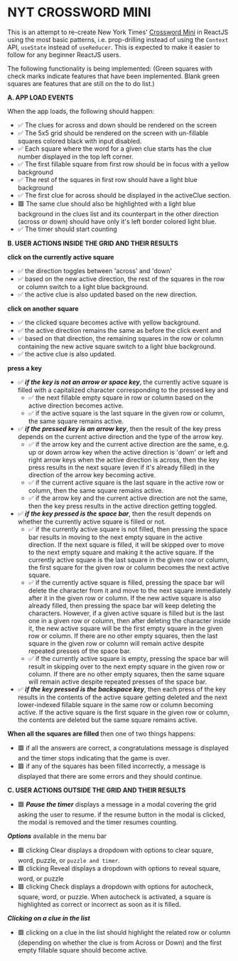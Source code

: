 # NYT CROSSWORD MINI

This is an attempt to re-create New York Times'
[Crossword Mini](https://www.nytimes.com/crosswords/game/mini) in ReactJS using the most basic
patterns, i.e. prop-drilling instead of using the `Context` API, `useState` instead of `useReducer`.
This is expected to make it easier to follow for any beginner ReactJS users.

The following functionality is being implemented: (Green squares with check marks indicate features
that have been implemented. Blank green squares are features that are still on the to do list.)

**A. APP LOAD EVENTS**

When the app loads, the following should happen:

- ✅ The clues for across and down should be rendered on the screen
- ✅ The 5x5 grid should be rendered on the screen with un-fillable squares colored black with input
  disabled.
- ✅ Each square where the word for a given clue starts has the clue number displayed in the top
  left corner.
- ✅ The first fillable square from first row should be in focus with a yellow background
- ✅ The rest of the squares in first row should have a light blue background
- ✅ The first clue for across should be displayed in the activeClue section.
- 🟩 The same clue should also be highlighted with a light blue background in the clues list and its
  counterpart in the other direction (across or down) should have only it's left border colored
  light blue.
- ✅ The timer should start counting

**B. USER ACTIONS INSIDE THE GRID AND THEIR RESULTS**

**click on the currently active square**

- ✅ the direction toggles between 'across' and 'down'
- ✅ based on the new active direction, the rest of the squares in the row or column switch to a
  light blue background.
- ✅ the active clue is also updated based on the new direction.

**click on another square**

- ✅ the clicked square becomes active with yellow background.
- ✅ the active direction remains the same as before the click event and
- ✅ based on that direction, the remaining squares in the row or column containing the new active
  square switch to a light blue background.
- ✅ the active clue is also updated.

**press a key**

- ✅ **_if the key is not an arrow or space key_**, the currently active square is filled with a
  capitalized character corresponding to the pressed key and
  - ✅ the next fillable empty square in row or column based on the active direction becomes active.
  - ✅ if the active square is the last square in the given row or column, the same square remains
    active.
- ✅ **_if the pressed key is an arrow key_**, then the result of the key press depends on the
  current active direction and the type of the arrow key.
  - ✅ if the arrow key and the current active direction are the same, e.g. up or down arrow key
    when the active direction is 'down' or left and right arrow keys when the active direction is
    across, then the key press results in the next square (even if it's already filled) in the
    direction of the arrow key becoming active.
  - ✅ if the current active square is the last square in the active row or column, then the same
    square remains active.
  - ✅ if the arrow key and the current active direction are not the same, then the key press
    results in the active direction getting toggled.
- ✅ **_if the key pressed is the space bar_**, then the result depends on whether the currently
  active square is filled or not.
  - ✅ if the currently active square is not filled, then pressing the space bar results in moving
    to the next empty square in the active direction. If the next square is filled, it will be
    skipped over to move to the next empty square and making it the active square. If the currently
    active square is the last square in the given row or column, the first square for the given row
    or column becomes the next active square.
  - ✅ if the currently active square is filled, pressing the space bar will delete the character
    from it and move to the next square immediately after it in the given row or column. If the new
    active square is also already filled, then pressing the space bar will keep deleting the
    characters. However, if a given active square is filled but is the last one in a given row or
    column, then after deleting the character inside it, the new active square will be the first
    empty square in the given row or column. If there are no other empty squares, then the last
    square in the given row or column will remain active despite repeated presses of the space bar.
  - ✅ if the currently active square is empty, pressing the space bar will result in skipping over
    to the next empty square in the given row or column. If there are no other empty squares, then
    the same square will remain active despite repeated presses of the space bar.
- ✅ **_if the key pressed is the backspace key_**, then each press of the key results in the
  contents of the active square getting deleted and the next lower-indexed fillable square in the
  same row or column becoming active. If the active square is the first square in the given row or
  column, the contents are deleted but the same square remains active.

**When all the squares are filled** then one of two things happens:

- 🟩 if all the answers are correct, a congratulations message is displayed and the timer stops
  indicating that the game is over.
- 🟩 if any of the squares has been filled incorrectly, a message is displayed that there are some
  errors and they should continue.

**C. USER ACTIONS OUTSIDE THE GRID AND THEIR RESULTS**

- 🟩 **_Pause the timer_** displays a message in a modal covering the grid asking the user to
  resume. if the resume button in the modal is clicked, the modal is removed and the timer resumes
  counting.

**_Options_** available in the menu bar

- 🟩 clicking Clear displays a dropdown with options to clear square, word, puzzle, or
  `puzzle and timer`.
- 🟩 clicking Reveal displays a dropdown with options to reveal square, word, or puzzle
- 🟩 clicking Check displays a dropdown with options for autocheck, square, word, or puzzle. When
  autocheck is activated, a square is highlighted as correct or incorrect as soon as it is filled.

**_Clicking on a clue in the list_**

- 🟩 clicking on a clue in the list should highlight the related row or column (depending on whether
  the clue is from Across or Down) and the first empty fillable square should become active.
